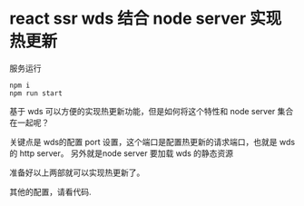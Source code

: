 # react ssr wds 结合 node server 实现热更新

服务运行

```
npm i 
npm run start 
```
基于 wds 可以方便的实现热更新功能，但是如何将这个特性和 node server 集合在一起呢？

关键点是
wds的配置 port 设置，这个端口是配置热更新的请求端口，也就是 wds 的 http server。
另外就是node server 要加载 wds 的静态资源

准备好以上两部就可以实现热更新了。

其他的配置，请看代码.